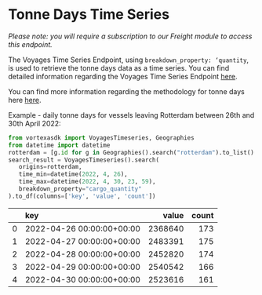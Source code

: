 # Tonne Days Time Series

_Please note: you will require a subscription to our Freight module to access this endpoint._

The Voyages Time Series Endpoint, using `breakdown_property: ‘quantity`, is used to retrieve the tonne days data as a time series. You can find detailed information regarding the Voyages Time Series Endpoint [here](/python-sdk/endpoints/voyages_timeseries).

You can find more information regarding the methodology for tonne days here [here](https://docs.vortexa.com/reference/intro-freight-metrics).

Example - daily tonne days for vessels leaving Rotterdam between 26th and 30th April 2022:

```python
from vortexasdk import VoyagesTimeseries, Geographies
from datetime import datetime
rotterdam = [g.id for g in Geographies().search("rotterdam").to_list() if "port" in g.layer]
search_result = VoyagesTimeseries().search(
   origins=rotterdam,
   time_min=datetime(2022, 4, 26),
   time_max=datetime(2022, 4, 30, 23, 59),
   breakdown_property="cargo_quantity"
).to_df(columns=['key', 'value', 'count'])

```

|     | key                       |   value | count |
| --: | :------------------------ | ------: | ----: |
|   0 | 2022-04-26 00:00:00+00:00 | 2368640 |   173 |
|   1 | 2022-04-27 00:00:00+00:00 | 2483391 |   175 |
|   2 | 2022-04-28 00:00:00+00:00 | 2452820 |   174 |
|   3 | 2022-04-29 00:00:00+00:00 | 2540542 |   166 |
|   4 | 2022-04-30 00:00:00+00:00 | 2523616 |   161 |

```

```
